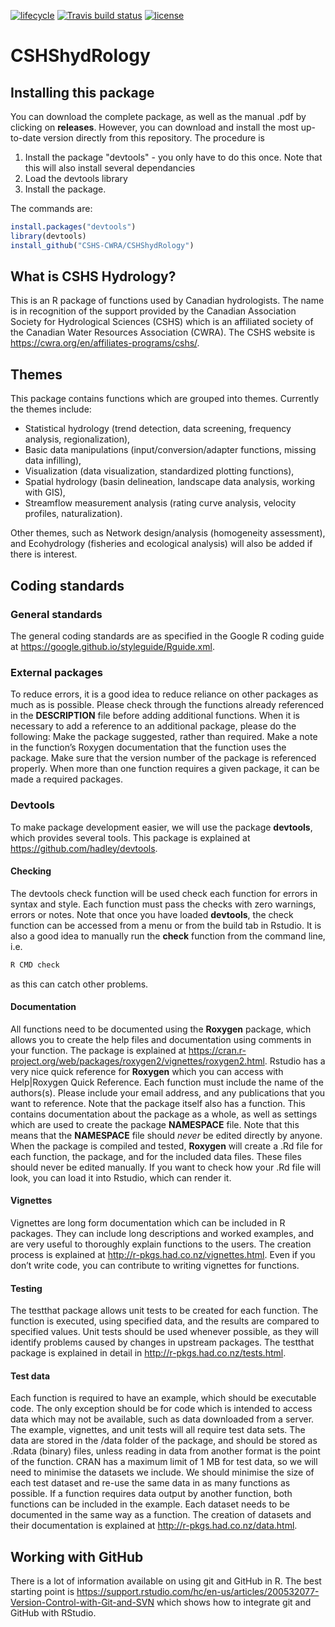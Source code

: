 [![lifecycle](https://img.shields.io/badge/lifecycle-experimental-orange.svg)](https://www.tidyverse.org/lifecycle/#experimental) [![Travis build status](https://travis-ci.org/CSHS-CWRA/CSHShydRology.svg?branch=master)](https://travis-ci.org/CSHS-CWRA/CSHShydRology)
[![license](https://img.shields.io/badge/license-GPL3-lightgrey.svg)](https://choosealicense.com/)
# CSHShydRology

## Installing this package
You can download the complete package, as well as the manual .pdf by clicking on **releases**. However, you can download and install the most up-to-date version directly from this repository. The procedure is
1. Install the package "devtools" - you only have to do this once. Note that this will also install several dependancies
2. Load the devtools library
3. Install the package.

The commands are:
``` R
install.packages("devtools")
library(devtools)
install_github("CSHS-CWRA/CSHShydRology")
```

## What is CSHS Hydrology?
This is an R package of functions used by Canadian hydrologists. The name is in recognition of the support provided by the Canadian Association Society for Hydrological Sciences (CSHS) which is an affiliated society of the Canadian Water Resources Association (CWRA). The CSHS website is https://cwra.org/en/affiliates-programs/cshs/.
## Themes
This package contains functions which are grouped into themes. Currently the themes include:
- Statistical hydrology (trend detection, data screening, frequency analysis, regionalization),
- Basic data manipulations (input/conversion/adapter functions, missing data infilling),
- Visualization (data visualization, standardized plotting functions),
- Spatial hydrology (basin delineation, landscape data analysis, working with GIS),
- Streamflow measurement analysis (rating curve analysis, velocity profiles, naturalization).

Other themes, such as Network design/analysis (homogeneity assessment), and Ecohydrology (fisheries and ecological analysis) will also be added if there is interest.

## Coding standards
### General standards
The general coding standards are as specified in the Google R coding guide at https://google.github.io/styleguide/Rguide.xml.


### External packages
To reduce errors, it is a good idea to reduce reliance on other packages as much as is possible. Please check through the functions already referenced in the **DESCRIPTION** file before adding additional functions. When it is necessary to add a reference to an additional package, please do the following:
Make the package suggested, rather than required.
Make a note in the function’s Roxygen documentation that the function uses the package.
Make sure that the version number of the package is referenced properly.
When more than one function requires a given package, it can be made a required packages.
### Devtools
To make package development easier, we will use the package **devtools**, which provides several tools. This package is explained at https://github.com/hadley/devtools.
#### Checking
The devtools check function will be used check each function for errors in syntax and style. Each function must pass the checks with zero warnings, errors or notes. Note that once you have loaded **devtools**, the check function can be accessed from a menu or from the build tab in Rstudio. It is also a good idea to manually run the **check** function from the command line, i.e. 
```R
R CMD check
```
as this can catch other problems.
#### Documentation
All functions need to be documented using the **Roxygen** package, which allows you to create the help files and documentation using comments in your function. The package is explained at https://cran.r-project.org/web/packages/roxygen2/vignettes/roxygen2.html. Rstudio has a very nice quick reference for **Roxygen** which you can access with Help|Roxygen Quick Reference.
Each function must include the name of the authors(s). Please include your email address, and any publications that you want to reference.
Note that the package itself also has a function. This contains documentation about the package as a whole, as well as settings which are used to create the package **NAMESPACE** file. Note that this means that the **NAMESPACE** file should _never_ be edited directly by anyone.
When the package is compiled and tested, **Roxygen** will create a .Rd file for each function, the package, and for the included data files. These files should never be edited manually. If you want to check how your .Rd file will look, you can load it into Rstudio, which can render it.
#### Vignettes
Vignettes are long form documentation which can be included in R packages. They can include long descriptions and worked examples, and are very useful to thoroughly explain functions to the users. The creation process is explained at http://r-pkgs.had.co.nz/vignettes.html. Even if you don’t write code, you can contribute to writing vignettes for functions.
#### Testing
The testthat package allows unit tests to be created for each function. The function is executed, using specified data, and the results are compared to specified values. Unit tests should be used whenever possible, as they will identify problems caused by changes in upstream packages. The testthat package is explained in detail in http://r-pkgs.had.co.nz/tests.html.
#### Test data
Each function is required to have an example, which should be executable code. The only exception should be for code which is intended to access data which may not be available, such as data downloaded from a server.
The example, vignettes, and unit tests will all require test data sets. The data are stored in the /data folder of the package, and should be stored as .Rdata (binary) files, unless reading in data from another format is the point of the function. CRAN has a maximum limit of 1 MB for test data, so we will need to minimise the datasets we include. We should minimise the size of each test dataset and re-use the same data in as many functions as possible. If a function requires data output by another function, both functions can be included in the example.
Each dataset needs to be documented in the same way as a function. The creation of datasets and their documentation is explained at  http://r-pkgs.had.co.nz/data.html.

## Working with GitHub
There is a lot of information available on using git and GitHub in R. The best starting point is https://support.rstudio.com/hc/en-us/articles/200532077-Version-Control-with-Git-and-SVN which shows how to integrate git and GitHub with RStudio.





